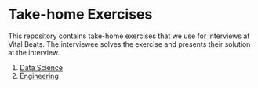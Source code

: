 # Take-home Exercises

This repository contains take-home exercises that we use for interviews at Vital Beats. The interviewee solves the exercise and presents their solution at the interview.

1. [Data Science](./data-science/)
1. [Engineering](./engineering/)